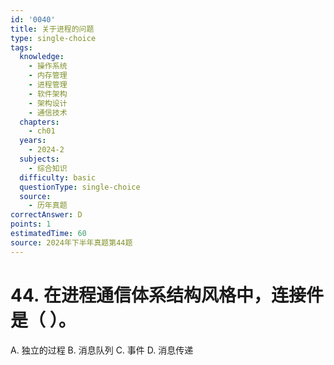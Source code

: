 ```yaml
---
id: '0040'
title: 关于进程的问题
type: single-choice
tags:
  knowledge:
    - 操作系统
    - 内存管理
    - 进程管理
    - 软件架构
    - 架构设计
    - 通信技术
  chapters:
    - ch01
  years:
    - 2024-2
  subjects:
    - 综合知识
  difficulty: basic
  questionType: single-choice
  source:
    - 历年真题
correctAnswer: D
points: 1
estimatedTime: 60
source: 2024年下半年真题第44题
---
```

# 44. 在进程通信体系结构风格中，连接件是（ ）。

A. 独立的过程
B. 消息队列
C. 事件
D. 消息传递
